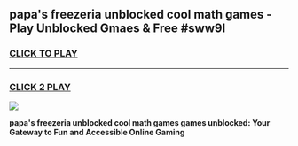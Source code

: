
## papa's freezeria unblocked cool math games - Play Unblocked Gmaes & Free #sww9l
<h3>
<a href="https://news.freeplayer.one?title=papa's_freezeria_unblocked_cool_math_games&ref=24F">CLICK TO PLAY</a></h3>
<hr>

<h3>
<a href="https://news.freeplayer.one?title=papa's_freezeria_unblocked_cool_math_games&ref=24F">CLICK 2 PLAY</a>
  
</h3>

<a href="https://news.freeplayer.one?title=papa's_freezeria_unblocked_cool_math_games&ref=24F/"><img src="https://clearcache.store/games.png"></a>


**papa's freezeria unblocked cool math games games unblocked: Your Gateway to Fun and Accessible Online Gaming**
